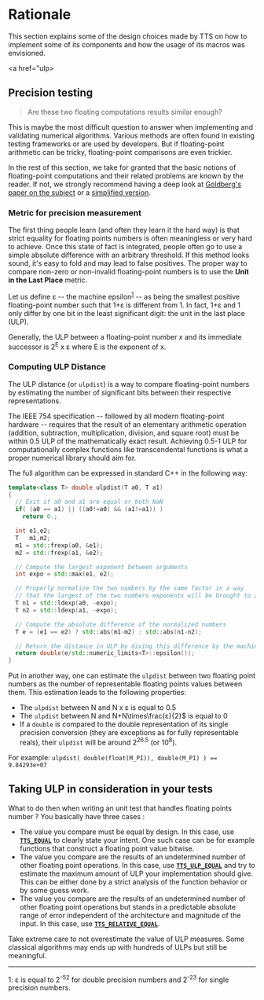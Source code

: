 # Rationale

This section explains some of the design choices made by TTS on how to implement some of its components and how the usage of its macros was envisioned.

<a href="ulp></a>

## Precision testing

> Are these two floating computations results similar enough?

This is maybe the most difficult question to answer when implementing and validating numerical algorithms. Various methods are often found in existing testing frameworks or are used by developers. But if floating-point arithmetic can be tricky, floating-point comparisons are even trickier.

In the rest of this section, we take for granted that the basic notions of floating-point computations and their related problems are known by the reader. If not, we strongly recommend having a deep look at [Goldberg's paper on the subject](http://docs.oracle.com/cd/E19957-01/806-3568/ncg_goldberg.html) or a [simplified version](http://floating-point-gui.de/).

### Metric for precision measurement

The first thing people learn (and often they learn it the hard way) is that strict equality for floating points numbers is often meaningless or very hard to achieve. Once this state of fact is integrated, people often go to use a simple absolute difference with an arbitrary threshold. If this method looks sound, it's easy to fold and may lead to false positives. The proper way to compare non-zero or non-invalid floating-point numbers is to use the **Unit in the Last Place** metric.

Let us define ε -- the machine epsilon<sup>[1](#myfootnote1)</sup> -- as being the smallest positive floating-point number such that 1+ε is different from 1. In fact, 1+ε and 1 only differ by one bit in the least significant digit: the unit in the last place (ULP).

Generally, the ULP between a floating-point number $x$ and its immediate successor is 2<sup>E</sup> x ε where E is the exponent of x.

### Computing ULP Distance

The ULP distance (or `ulpdist`) is a way to compare floating-point numbers by estimating the number of significant bits between their respective representations.

The IEEE 754 specification -- followed by all modern floating-point hardware -- requires that the result of an elementary arithmetic operation (addition, subtraction, multiplication, division, and square root) must be within 0.5 ULP of the mathematically exact result. Achieving 0.5-1 ULP for computationally complex functions like transcendental functions is what a proper numerical library should aim for.

The full algorithm can be expressed in standard C++ in the following way:

~~~~~~~~~~~~~~~~~~~~~~~~~~~~~~~~~~~~~~~~ c++
template<class T> double ulpdist(T a0, T a1)
{
  // Exit if a0 and a1 are equal or both NaN
  if( (a0 == a1) || ((a0!=a0) && (a1!=a1)) )
    return 0.;

  int e1,e2;
  T   m1,m2;
  m1 = std::frexp(a0, &e1);
  m2 = std::frexp(a1, &e2);

  // Compute the largest exponent between arguments
  int expo = std::max(e1, e2);

  // Properly normalize the two numbers by the same factor in a way
  // that the largest of the two numbers exponents will be brought to zero
  T n1 = std::ldexp(a0, -expo);
  T n2 = std::ldexp(a1, -expo);

  // Compute the absolute difference of the normalized numbers
  T e = (e1 == e2) ? std::abs(m1-m2) : std::abs(n1-n2);

  // Return the distance in ULP by diving this difference by the machine epsilon
  return double(e/std::numeric_limits<T>::epsilon());
}
~~~~~~~~~~~~~~~~~~~~~~~~~~~~~~~~~~~~~~~~

Put in another way, one can estimate the `ulpdist` between two floating point numbers as the number of representable floating points values between them. This estimation leads to the following properties:

* The `ulpdist` between N and N x ε is equal to 0.5
* The `ulpdist` between N and N+N\times\frac{ε}{2}$ is equal to $0$
* If a `double` is compared to the double representation of its single precision
  conversion (they are exceptions as for fully representable reals), their
  `ulpdist` will be around $2^{26.5}$ (or $10^8$).

For example: `ulpdist( double(float(M_PI)), double(M_PI) ) == 9.84293e+07`

Taking ULP in consideration in your tests
----------------------------------------------------------------------------------------------------

What to do then when writing an unit test that handles floating points number ?
You basically have three cases :

  * The value you compare must be equal by design. In this case, use [**`TTS_EQUAL`**](reference.html#tts_equal)
    to clearly state your intent. One such case can be for example functions that construct a floating point value bitwise.
  * The value you compare are the results of an undetermined number of other
    floating point operations. In this case, use [**`TTS_ULP_EQUAL`**](reference.html#tts_ulp_equal)
    and try to estimate the maximum amount of ULP your implementation should give. This can be either
    done by a strict analysis of the function behavior or by some guess work.
  * The value you compare are the results of an undetermined number of other floating point operations
    but stands in a predictable absolute range of error independent of the architecture and magnitude
    of the input. In this case, use [**`TTS_RELATIVE_EQUAL`**](reference.html#tts_relative_equal).

Take extreme care to not overestimate the value of ULP measures. Some classical algorithms
may ends up with hundreds of ULPs but still be meaningful.

----------------------------------------------------------------------------------------------------
<a name="myfootnote1">1</a>: ε is equal to  2<sup>-52</sup> for double precision numbers and 2<sup>-23</sup> for single precision numbers.
